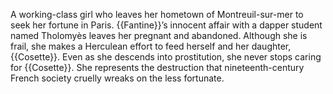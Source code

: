 A working-class girl who leaves her hometown of Montreuil-sur-mer to seek her 
fortune in Paris. {{Fantine}}’s innocent affair with a dapper student named 
Tholomyès leaves her pregnant and abandoned. Although she is frail, she makes 
a Herculean effort to feed herself and her daughter, {{Cosette}}. Even as she 
descends into prostitution, she never stops caring for {{Cosette}}. She represents 
the destruction that nineteenth-century French society cruelly wreaks on the 
less fortunate.
